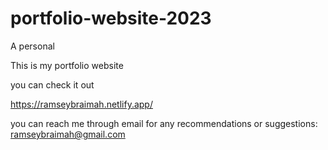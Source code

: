 # portfolio-website-2023
A personal


This is my portfolio website

you can check it out

https://ramseybraimah.netlify.app/

you can reach me through email for any recommendations or suggestions: ramseybraimah@gmail.com
